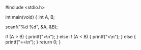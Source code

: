 #include <stdio.h>

int main(void)
{
  int A, B;

  
  scanf("%d %d", &A, &B);
  
  if (A > B)
  {
    printf(">\n");
  }
  else if (A < B)
  {
    printf("<\n");
  }
  else
  {
    printf("==\n");
  }
  return 0;
}
